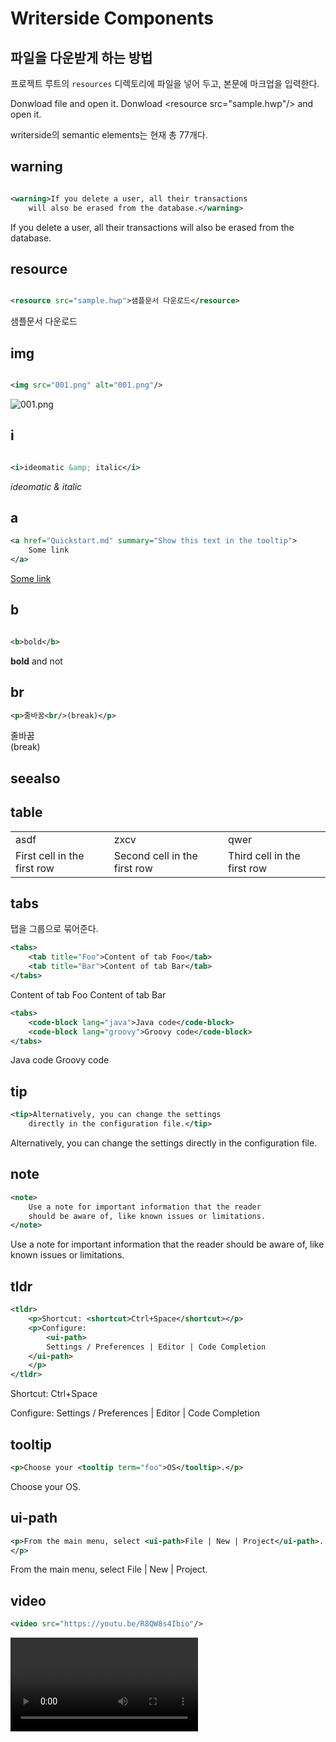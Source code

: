 # Writerside Components

## 파일을 다운받게 하는 방법

프로젝트 루트의 `resources` 디렉토리에 파일을 넣어 두고, 본문에 마크업을 입력한다.

<tabs>
<tab title="결과">
Donwload <resource src="sample.hwp">file</resource> and open it.
</tab>
<tab title="코드">
<code-block lang="XML">
Donwload &lt;resource src="sample.hwp"/&gt; and open it.
</code-block>
</tab>
</tabs>

writerside의 semantic elements는 현재 총 77개다.

## warning

```XML

<warning>If you delete a user, all their transactions 
    will also be erased from the database.</warning>
```

<warning>If you delete a user, all their transactions will also be erased from the database.</warning>

## resource

```XML

<resource src="sample.hwp">샘플문서 다운로드</resource>
```

<resource src="sample.hwp">샘플문서 다운로드</resource>

## img

```XML

<img src="001.png" alt="001.png"/>
```

<img src="001.png" alt="001.png"/>

## i

```XML

<i>ideomatic &amp; italic</i>
```

<i>ideomatic & italic</i>

## a

```XML
<a href="Quickstart.md" summary="Show this text in the tooltip">
    Some link
</a>
```

<a href="Quickstart.md" summary="Show this text in the tooltip">Some link</a>

## b

```XML

<b>bold</b>
```

<b>bold</b> and not

## br

```XML
<p>줄바꿈<br/>(break)</p>
```

<p>줄바꿈<br/>(break)</p>

## seealso

## table

<table>
<tr style="header-row">
<td>asdf</td>
<td>zxcv</td>
<td>qwer</td>
</tr>    
<tr>
    <td>First cell in the first row</td>
    <td>Second cell in the first row</td>
    <td>Third cell in the first row</td>
</tr>
</table>

## tabs

탭을 그룹으로 묶어준다.

```XML
<tabs>
    <tab title="Foo">Content of tab Foo</tab>
    <tab title="Bar">Content of tab Bar</tab>
</tabs>
```

<tabs>
    <tab title="Foo">Content of tab Foo</tab>
    <tab title="Bar">Content of tab Bar</tab>
</tabs>

```XML
<tabs>
    <code-block lang="java">Java code</code-block>
    <code-block lang="groovy">Groovy code</code-block>
</tabs>
```

<tabs>
    <code-block lang="java">Java code</code-block>
    <code-block lang="groovy">Groovy code</code-block>
</tabs>

## tip

```XML
<tip>Alternatively, you can change the settings 
    directly in the configuration file.</tip>
```

<tip>Alternatively, you can change the settings directly in the configuration file.</tip>

## note

```XML
<note>
    Use a note for important information that the reader 
    should be aware of, like known issues or limitations.
</note>
```

<note>
    Use a note for important information that the reader should be aware of,
    like known issues or limitations.
</note>

## tldr

```XML
<tldr>
    <p>Shortcut: <shortcut>Ctrl+Space</shortcut></p>
    <p>Configure: 
        <ui-path>
        Settings / Preferences | Editor | Code Completion
    </ui-path>
    </p>
</tldr>
```

<tldr>
    <p>Shortcut: <shortcut>Ctrl+Space</shortcut></p>
    <p>Configure: <ui-path>Settings / Preferences | Editor | Code Completion</ui-path></p>
</tldr>

## tooltip

```XML
<p>Choose your <tooltip term="foo">OS</tooltip>.</p>
```

<p>Choose your <tooltip term="foo">OS</tooltip>.</p>

## ui-path

```XML
<p>From the main menu, select <ui-path>File | New | Project</ui-path>.
</p>
```

<p>From the main menu, select <ui-path>File | New | Project</ui-path>.</p>

## video

```XML
<video src="https://youtu.be/R8QW8s4Ibio"/>
```

<video src="https://youtu.be/R8QW8s4Ibio"/>

## p

```XML
<p id="unique-id">
    Lorem ipsum dolor sit amet, consectetur
    adipiscing elit, sed do eiusmod tempor
    incididunt ut labore et dolore magna
    aliqua.
</p>
```

<p id="unique-id">
    Lorem ipsum dolor sit amet, consectetur
    adipiscing elit, sed do eiusmod tempor
    incididunt ut labore et dolore magna
    aliqua.
</p>
<p>
    Ut enim ad minim veniam, quis nostrud
    exercitation ullamco laboris nisi ut
    aliquip ex ea commodo consequat.
</p>

## inline elements

```XML
<procedure id="example-procedure">
    <step>
        Click <control>OK</control>,
        call <code>doThis()</code>,
        open <path>file.txt</path>,
        select <ui-path>Edit | Copy</ui-path>,
        and stay <emphasis>focused</emphasis>.</step>
</procedure>
```

<procedure id="example-procedure">
    <step>
        Click <control>OK</control>,
        call <code>doThis()</code>,
        open <path>file.txt</path>,
        select <ui-path>Edit | Copy</ui-path>,
        and stay <emphasis>focused</emphasis>.</step>
</procedure>

## chapter

```XML
<chapter title="Example chapter" id="example-chapter-id">
   <p>Some text.</p>
   <chapter title="Subchapter" id="subchapter">
       <p>Some more text.</p>
   </chapter>
</chapter>
```

<chapter title="Example chapter" id="example-chapter-id">
   <p>Some text.</p>
   <chapter title="Subchapter" id="subchapter">
       <p>Some more text.</p>
   </chapter>
</chapter>

## procedure

```XML
<procedure title="Add something" id="procedure-id">
   <p>Before adding something, create it.</p>
   <step>Do this.</step>
   <step>Do that.</step>
   <p>Congratulation! You've added something.</p>
</procedure>
```

<procedure title="Add something" id="procedure-id">
   <p>Before adding something, create it.</p>
   <step>Do this.</step>
   <step>Do that.</step>
   <p>Congratulation! You've added something.</p>
</procedure>

## preview-src

```md
![Alt Text](001.png){ thumbnail="true" preview-src="001.png" }
```

![Alt Text](001.png){ thumbnail="true" preview-src="001.png" }

## link-summary

```XML
<div>
<link-summary rel="some-paragraph"/>
<p id="some-paragraph">Use this paragraph as a link summary</p>
</div>
```

## card-summary

```XML
<card-summary>
    Use card summaries to provide context for cards.
</card-summary>
```

<card-summary>Use card summaries to provide context for cards.</card-summary>

## Math expressions

```XML
<code-block lang="tex">
    \begin{equation}
    x = \frac{-b \pm \sqrt{b^2 - 4ac}}{2a}
    \end{equation}
</code-block>
```

<code-block lang="tex">
    \begin{equation}
    x = \frac{-b \pm \sqrt{b^2 - 4ac}}{2a}
    \end{equation}
</code-block>

